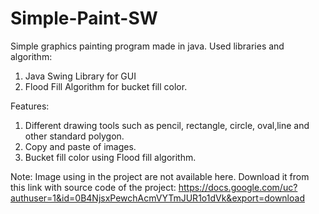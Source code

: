 Simple-Paint-SW
===============

Simple graphics painting program made in java.
Used libraries and algorithm:

1. Java Swing Library for GUI 
2. Flood Fill Algorithm for bucket fill color.


Features:

1. Different drawing tools such as pencil, rectangle, circle, oval,line and other standard polygon.
2. Copy and paste of images.
3. Bucket fill color using Flood fill algorithm.

Note: Image using in the project are not available here. Download it from this link with source code of the project:
https://docs.google.com/uc?authuser=1&id=0B4NjsxPewchAcmVYTmJUR1o1dVk&export=download

